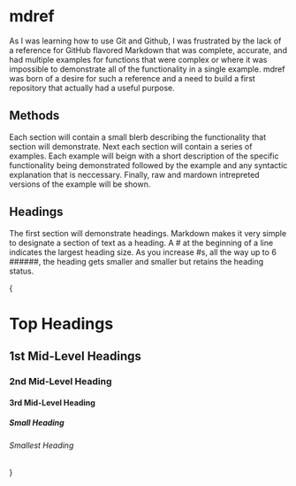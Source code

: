 # mdref
As I was learning how to use Git and Github, I was frustrated by the lack of a reference 
for GitHub flavored Markdown that was complete, accurate, and had multiple examples for
functions that were complex or where it was impossible to demonstrate all of the 
functionality in a single example.  mdref was born of a desire for such a reference
and a need to build a first repository that actually had a useful purpose.

## Methods

Each section will contain a small blerb describing the functionality that section will 
demonstrate.  Next each section will contain a series of examples.   Each example will 
beign with a short description of the specific functionality being demonstrated followed 
by the example and any syntactic explanation that is neccessary.  Finally,  raw and 
mardown intrepreted versions of the example will be shown.


## Headings

The first section will demonstrate headings.   Markdown makes it very simple
to designate a section of text as a heading.   A # at the beginning of a line indicates
the largest heading size.   As you increase #s, all the way up to 6 ######, the heading
gets smaller and smaller but retains the heading status.

{
# Top Headings
## 1st Mid-Level Headings
### 2nd Mid-Level Heading
#### 3rd Mid-Level Heading
##### Small Heading
###### Smallest Heading
}



